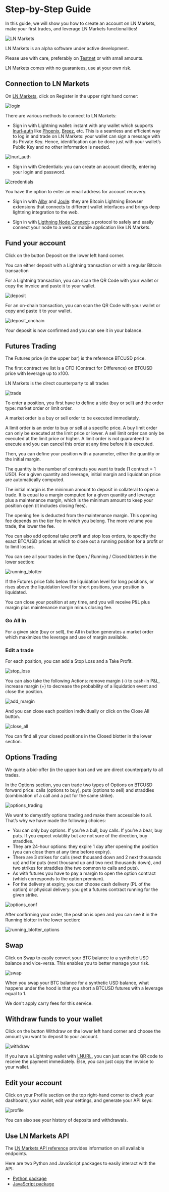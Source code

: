 # Step-by-Step Guide

In this guide, we will show you how to create an account on LN Markets, make your first trades, and leverage LN Markets functionalities!

<img :src="$withBase('/assets/lnm.png')" alt="LN Markets">

LN Markets is an alpha software under active development.

Please use with care, preferably on [Testnet](https://testnet.lnmarkets.com/) or with small amounts.

LN Markets comes with no guarantees, use at your own risk.

## Connection to LN Markets

On [LN Markets](https://lnmarkets.com/), click on Register in the upper right hand corner:

<img :src="$withBase('/assets/login.png')" alt="login">

There are various methods to connect to LN Markets:

- Sign in with Lightning wallet: instant with any wallet which supports [lnurl-auth](https://github.com/fiatjaf/awesome-lnurl#wallets) like [Phoenix](https://phoenix.acinq.co/), [Breez](https://breez.technology/), etc. This is a seamless and efficient way to log in and trade on LN Markets: your wallet can sign a message with its Private Key. Hence, identification can be done just with your wallet’s Public Key and no other information is needed.

<img :src="$withBase('/assets/lnurl_auth.png')" alt="lnurl_auth">

- Sign in with Credentials: you can create an account directly, entering your login and password.

<img :src="$withBase('/assets/credentials.png')" alt="credentials">

You have the option to enter an email address for account recovery.

- Sign in with [Alby](https://getalby.com/) and [Joule](https://lightningjoule.com/): they are Bitcoin Lightning Browser extensions that connects to different wallet interfaces and brings deep lightning integration to the web.

- Sign in with [Ligthning Node Connect](https://github.com/lightninglabs/lightning-node-connect): a protocol to safely and easily connect your node to a web or mobile application like LN Markets.

## Fund your account

Click on the button Deposit on the lower left hand corner.

You can either deposit with a Lightning transaction or with a regular Bitcoin transaction

For a Lightning transaction, you can scan the QR Code with your wallet or copy the invoice and paste it to your wallet.

<img :src="$withBase('/assets/deposit.png')" alt="deposit">

For an on-chain transaction, you can scan the QR Code with your wallet or copy and paste it to your wallet.

<img :src="$withBase('/assets/deposit_onchain.png')" alt="deposit_onchain">

Your deposit is now confirmed and you can see it in your balance.

<!-- <img :src="$withBase('/assets/depositqr.png')" alt="depositqr"> -->

## Futures Trading

The Futures price (in the upper bar) is the reference BTCUSD price. 

The first contract we list is a CFD (Contract for Difference) on BTCUSD price with leverage up to x100.

LN Markets is the direct counterparty to all trades

<img :src="$withBase('/assets/trade.png')" alt="trade">

To enter a position, you first have to define a side (buy or sell) and the order type: market order or limit order.

A market order is a buy or sell order to be executed immediately.

A limit order is an order to buy or sell at a specific price. A buy limit order can only be executed at the limit price or lower. A sell limit order can only be executed at the limit price or higher. A limit order is not guaranteed to execute and you can cancel this order at any time before it is executed.

Then, you can define your position with a parameter, either the quantity or the initial margin.

The quantity is the number of contracts you want to trade (1 contract = 1 USD). For a given quantity and leverage, initial margin and liquidation price are automatically computed.

The initial margin is the minimum amount to deposit in collateral to open a trade. It is equal to a margin computed for a given quantity and leverage plus a maintenance margin, which is the minimum amount to keep your position open (it includes closing fees).

The opening fee is deducted from the maintenance margin. This opening fee depends on the tier fee in which you belong. The more volume you trade, the lower the fee.

You can also add optional take profit and stop loss orders, to specify the exact BTC/USD prices at which to close out a running position for a profit or to limit losses.

You can see all your trades in the Open / Running / Closed blotters in the lower section:

<img :src="$withBase('/assets/running_blotter.png')" alt="running_blotter">

If the Futures price falls below the liquidation level for long positions, or rises above the liquidation level for short positions, your position is liquidated.   

You can close your position at any time, and you will receive P&L plus margin plus maintenance margin minus closing fee. 

### Go All In

For a given side (buy or sell), the All in button generates a market order which maximizes the leverage and use of margin available.

### Edit a trade

For each position, you can add a Stop Loss and a Take Profit.

<img :src="$withBase('/assets/stop_loss.png')" alt="stop_loss">

You can also take the following Actions: remove margin (-) to cash-in P&L, increase margin (+) to decrease the probability of a liquidation event and close the position.

<img :src="$withBase('/assets/add_margin.png')" alt="add_margin">

And you can close each position imdividually or click on the Close All button.

<img :src="$withBase('/assets/close_all.png')" alt="close_all">

You can find all your closed positions in the Closed blotter in the lower section.

## Options Trading

We quote a bid-offer (in the upper bar) and we are direct counterparty to all trades.

In the Options section, you can trade two types of Options on BTCUSD forward price: calls (options to buy), puts (options to sell) and straddles (combination of a call and a put for the same strike).

<img :src="$withBase('/assets/options_trading.png')" alt="options_trading">

We want to demystify options trading and make them accessible to all. That’s why we have made the following choices:
- You can only buy options. If you’re a bull, buy calls. If you’re a bear, buy puts. If you expect volatility but are not sure of the direction, buy straddles.
- They are 24-hour options: they expire 1 day after opening the position (you can close them at any time before expiry).
- There are 3 strikes for calls (next thousand down and 2 next thousands up) and for puts (next thousand up and two next thousands down), and two strikes for straddles (the two common to calls and puts).
- As with futures you have to pay a margin to open the option contract (which corresponds to the option premium).
- For the delivery at expiry, you can choose cash delivery (PL of the option) or physical delivery: you get a futures contract running for the given strike.

<img :src="$withBase('/assets/options_conf.png')" alt="options_conf">

After confirming your order, the position is open and you can see it in the Running blotter in the lower section:

<img :src="$withBase('/assets/running_blotter_options.png')" alt="running_blotter_options">

## Swap

Click on Swap to easily convert your BTC balance to a synthetic USD balance and vice-versa. This enables you to better manage your risk.

<img :src="$withBase('/assets/swap.png')" alt="swap">

When you swap your BTC balance for a synthetic USD balance, what happens under the hood is that you short a BTCUSD futures with a leverage equal to 1.

We don't apply carry fees for this service.


## Withdraw funds to your wallet

Click on the button Withdraw on the lower left hand corner and choose the amount you want to deposit to your account.

<img :src="$withBase('/assets/withdraw.png')" alt="withdraw">

If you have a Lightning wallet with [LNURL](https://github.com/fiatjaf/awesome-lnurl#wallets), you can just scan the QR code to receive the payment immediately. Else, you can just copy the invoice to your wallet.

## Edit your account

Click on your Profile section on the top right-hand corner to check your dashboard, your wallet, edit your settings, and generate your API keys:

<img :src="$withBase('/assets/profile.png')" alt="profile">

You can also see your history of deposits and withdrawals.

## Use LN Markets API

The [LN Markets API reference](https://docs.lnmarkets.com/api/v2/) provides information on all available endpoints.

Here are two Python and JavaScript packages to easily interact with the API:
- [Python package](https://pypi.org/project/ln-markets/)
- [JavaScript package](https://www.npmjs.com/package/@ln-markets/api)
